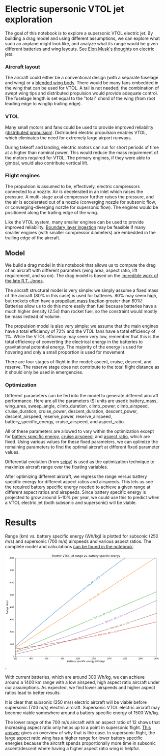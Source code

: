 # Electric supersonic VTOL jet exploration

The goal of this notebook is to explore a supersonic VTOL electric jet. By building a drag model and using different assumptions, we can explore what such an airplane might look like, and analyze what its range would be given different batteries and wing layouts. See [Elon Musk's thoughts](https://www.youtube.com/watch?v=RyS92KPQnjk) on electric jets.

### Aircraft layout

The aircraft could either be a conventional design (with a separate fuselage and wing) or a [blended wing body](https://en.wikipedia.org/wiki/Blended_wing_body). There would be many fans embedded in the wing that can be used for VTOL. A tail is not needed; the combination of swept wing tips and distributed propulsion would provide adequate control. The fuselage length is set equal to the "total" chord of the wing (from root leading edge to wingtip trailing edge).

### VTOL

Many small motors and fans could be used to provide improved reliability ([distributed propulsion](https://en.wikipedia.org/wiki/Distributed_propulsion)). Distributed electric propulsion enables VTOL, which eliminates the need for extremely large airport runways.

During takeoff and landing, electric motors can run for short periods of time at a higher than nominal power. This would reduce the mass requirement of the motors required for VTOL. The primary engines, if they were able to gimbal, would also contribute vertical lift.

### Flight engines

The propulsion is assumed to be, effectively, electric compressors connected to a nozzle. Air is decelerated in an inlet which raises the pressure. A multi-stage axial compressor further raises the pressure, and the air is accelerated out of a nozzle (converging nozzle for subsonic flow, or converging-diverging nozzle for supersonic flow). The engines would be positioned along the trailing edge of the wing.

Like the VTOL system, many smaller engines can be used to provide improved reliability. [Boundary layer ingestion](https://en.wikipedia.org/wiki/Boundary_layer#Boundary_layer_ingestion) may be feasible if many smaller engines (with smaller compressor diameters) are embedded in the trailing edge of the aircraft.


## Model

We build a drag model in this notebook that allows us to compute the drag of an aircraft with different paramters (wing area, aspect ratio, lift requirement, and so on). The drag model is based on the [incredible work of the late R.T. Jones](https://ntrs.nasa.gov/archive/nasa/casi.ntrs.nasa.gov/19760011971.pdf).

The aircraft structural model is very simple: we simply assume a fixed mass of the aircraft (80% in this case) is used for batteries. 80% may seem high, but rockets often have a [propellant mass fraction](https://en.wikipedia.org/wiki/Propellant_mass_fraction) greater than 80%! Batteries allow us to do this more easily than fuel because batteries have a much higher density (2.5x) than rocket fuel, so the constraint would mostly be mass instead of volume.

The propulsion model is also very simple: we assume that the main engines have a total efficiency of 72% and the VTOL fans have a total efficiency of 1%. While the VTOL efficiency may seem very low, remember that this is the total efficiency of converting the electrical energy in the batteries to gravitational potential energy. The majority of the energy is used for hovering and only a small proportion is used for movement.

There are four stages of flight in the model: ascent, cruise, descent, and reserve. The reserve stage does not contribute to the total flight distance as it should only be used in emergencies.

### Optimization

Different parameters can be fed into the model to generate different aircraft performance. Here are all the parameters (SI units are used): battery_mass, wing_area, sweep_angle, climb_duration, climb_power, climb_airspeed, cruise_duration, cruise_power, descent_duration, descent_power, descent_airspeed, reserve_power, reserve_airspeed, battery_specific_energy, cruise_airspeed, and aspect_ratio.

All of these parameters are allowed to vary within the optimization except for [battery specific energy](https://en.wikipedia.org/wiki/Specific_energy), [cruise airspeed](https://en.wikipedia.org/wiki/True_airspeed), and [aspect ratio](https://en.wikipedia.org/wiki/Aspect_ratio_(aeronautics)), which are fixed. Using various values for these fixed parameters, we can optimize the remaining parameters to find the optimal aircraft at different fixed parameter values.

Differential evolution (from [scipy](https://docs.scipy.org/doc/scipy/reference/generated/scipy.optimize.differential_evolution.html)) is used as the optimization technique to maximize aircraft range over the floating variables.

After optimizing different aircraft, we regress the range versus battery specific energy for different aspect ratios and airspeeds. This lets us see the required battery specific energy needed to achieve a given range at different aspect ratios and airspeeds. Since battery specific energy is projected to grow around 5-10% per year, we could use this to predict when a VTOL electric jet (both subsonic and supersonic) will be viable.

# Results
Range (km) vs. battery specific energy (Wh/kg) is plotted for subsonic (250 m/s) and supersonic (700 m/s) airspeeds and various aspect ratios. The complete model and calculations [can be found in the notebook](https://github.com/gusgordon/electric_jet/blob/master/plane.ipynb).

![results_plot](results.png "Results").

With current batteries, which are around 300 Wh/kg, we can achieve around a 1400 km range with a low airspeed, high aspect ratio aircraft under our assumptions. As expected, we find lower airspeeds and higher aspect ratios lead to better results.

It is clear that subsonic (250 m/s) electric aircraft will be viable before supersonic (700 m/s) electric aircraft. Supersonic VTOL electric aircraft may become viable somewhere around a battery specific energy of 1500 Wh/kg.

The lower range of the 700 m/s aircraft with an aspect ratio of 12 shows that increasing aspect ratio only helps up to a point in supersonic flight. [This answer](https://aviation.stackexchange.com/questions/36761/why-does-the-aspect-ratio-of-a-wing-become-less-important-at-supersonic-speeds) gives an overview of why that is the case. In supersonic flight, the large aspect ratio wing has a higher range for lower battery specific energies because the aircraft spends proportionally more time in subsonic ascent/descent where having a higher aspect ratio wing is helpful.
